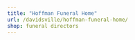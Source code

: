 ```yaml
---
title: "Hoffman Funeral Home"
url: /davidsville/hoffman-funeral-home/
shop: funeral directors
---
```

